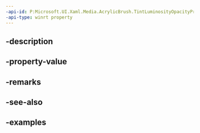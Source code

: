 ```yaml
---
-api-id: P:Microsoft.UI.Xaml.Media.AcrylicBrush.TintLuminosityOpacityProperty
-api-type: winrt property
---
```


## -description

## -property-value

## -remarks

## -see-also

## -examples

